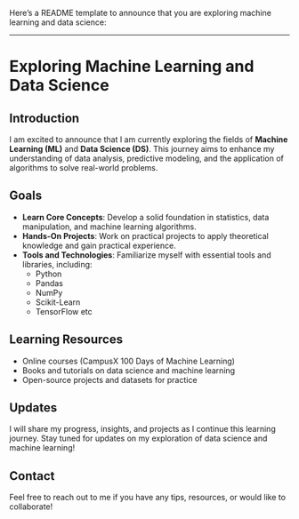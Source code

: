 Here’s a README template to announce that you are exploring machine learning and data science:

---

# Exploring Machine Learning and Data Science

## Introduction

I am excited to announce that I am currently exploring the fields of **Machine Learning (ML)** and **Data Science (DS)**. This journey aims to enhance my understanding of data analysis, predictive modeling, and the application of algorithms to solve real-world problems.

## Goals

- **Learn Core Concepts**: Develop a solid foundation in statistics, data manipulation, and machine learning algorithms.
- **Hands-On Projects**: Work on practical projects to apply theoretical knowledge and gain practical experience.
- **Tools and Technologies**: Familiarize myself with essential tools and libraries, including:
  - Python
  - Pandas
  - NumPy
  - Scikit-Learn
  - TensorFlow etc

## Learning Resources

- Online courses (CampusX 100 Days of Machine Learning)
- Books and tutorials on data science and machine learning
- Open-source projects and datasets for practice

## Updates

I will share my progress, insights, and projects as I continue this learning journey. Stay tuned for updates on my exploration of data science and machine learning!

## Contact

Feel free to reach out to me if you have any tips, resources, or would like to collaborate!
